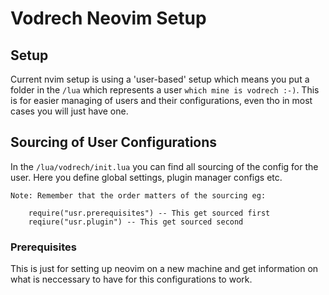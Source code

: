 # Vodrech Neovim Setup

## Setup

Current nvim setup is using a 'user-based' setup which means you put a folder in the `/lua` which represents a user `which mine is vodrech :-)`. This is for easier managing of users and their configurations, even tho in most cases you will just have one.

## Sourcing of User Configurations

In the `/lua/vodrech/init.lua` you can find all sourcing of the config for the user.
Here you define global settings, plugin manager configs etc.

```
Note: Remember that the order matters of the sourcing eg:

    require("usr.prerequisites") -- This get sourced first
    reqiure("usr.plugin") -- This get sourced second

```

### Prerequisites

This is just for setting up neovim on a new machine and get information on what is neccessary to have for this configurations to work.
